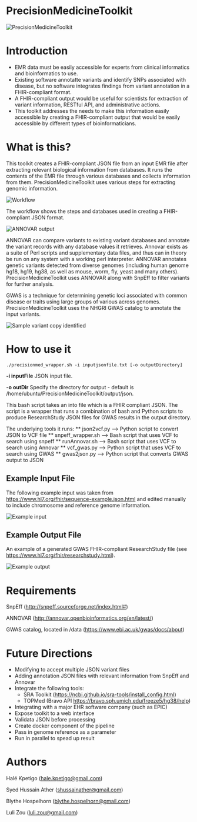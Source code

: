 # PrecisionMedicineToolkit

![PrecisionMedicineToolkit](/images/pmtk.png)

# Introduction

* EMR data must be easily accessible for experts from clinical informatics and bioinformatics to use.
* Existing software annotatte variants and identify SNPs associated with disease, but no software integrates findings from variant annotation in a FHIR-compliant format.
* A FHIR-compliant output would be useful for scientists for extraction of variant information, RESTful API, and administrative actions.
* This toolkit addresses the needs to make this information easily accessible by creating a FHIR-compliant output that would be easily accessible by different types of bioinformaticians.

# What is this?
This toolkit creates a FHIR-compliant JSON file from an input EMR file after extracting relevant biological information from databases. It runs the contents of the EMR file through various databases and collects information from them. PrecisionMedicineToolkit uses various steps for extracting genomic information.

![Workflow](/images/pipeline.png)

The workflow shows the steps and databases used in creating a FHIR-compliant JSON format.

![ANNOVAR output](/images/annovar.png)

ANNOVAR can compare variants to existing variant databases and annotate the variant records with any database values it retrieves. Annovar exists as a suite of Perl scripts and supplementary data files, and thus can in theory be run on any system with a working perl interpreter. ANNOVAR annotates genetic variants detected from diverse genomes (including human genome hg18, hg19, hg38, as well as mouse, worm, fly, yeast and many others). PrecisionMedicineToolkit uses ANNOVAR along with SnpEff to filter variants for further analysis.

GWAS is a technique for determining genetic loci associated with common disease or traits using large groups of various across genomes. PrecisionMedicineToolkit uses the NHGRI GWAS catalog to annotate the input variants.

![Sample variant copy identified](/images/variantcopy.png)


# How to use it
`./precisionmed_wrapper.sh -i inputjsonfile.txt [-o outputDirectory]`

  **-i inputFile** JSON input file.

  **-o outDir**    Specify the directory for output - default is /home/ubuntu/PrecisionMedicineToolkit/output/json.

  This bash script takes an into file which is a FHIR compliant JSON. The script is a wrapper that runs a combination of bash and Python scripts to produce
  ResearchStudy JSON files for GWAS results in the output directory.

  The underlying tools it runs:
  	** json2vcf.py --> Python script to convert JSON to VCF file
  	** snpeff_wrapper.sh --> Bash script that uses VCF to search using snpeff
	** runAnnovar.sh --> Bash script that uses VCF to search using Annovar
	** vcf_gwas.py --> Python script that uses VCF to search using GWAS
	** gwas2json.py --> Python script that converts GWAS output to JSON


## Example Input File

The following example input was taken from https://www.hl7.org/fhir/sequence-example.json.html
and edited manually to include chromosome and reference genome information.

![Example input](/images/example_input.png)

## Example Output File

An example of a generated GWAS FHIR-compliant ResearchStudy file (see https://www.hl7.org/fhir/researchstudy.html).

![Example output](/images/example_output.png)

# Requirements
SnpEff (http://snpeff.sourceforge.net/index.html#)

ANNOVAR (http://annovar.openbioinformatics.org/en/latest/)

GWAS catalog, located in /data (https://www.ebi.ac.uk/gwas/docs/about)

# Future Directions
* Modifying to accept multiple JSON variant files
* Adding annotation JSON files with relevant information from SnpEff and Annovar
* Integrate the following tools:
  - SRA Toolkit (https://ncbi.github.io/sra-tools/install_config.html)
  - TOPMed (Bravo API https://bravo.sph.umich.edu/freeze5/hg38/help)
* Integrating with a major EHR software company (such as EPIC)
* Expose toolkit to a web interface
* Validata JSON before processing
* Create docker component of the pipeline
* Pass in genome reference as a parameter
* Run in parallel to spead up result

# Authors
Halé Kpetigo (hale.kpetigo@gmail.com)

Syed Hussain Ather (shussainather@gmail.com)

Blythe Hospelhorn (blythe.hospelhorn@gmail.com)

Luli Zou (luli.zou@gmail.com)

